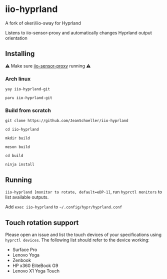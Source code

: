 # iio-hyprland
A fork of okeri/iio-sway for Hyprland

Listens to iio-sensor-proxy and automatically changes Hyprland output orientation

## Installing 

:warning: Make sure [iio-sensor-proxy](https://gitlab.freedesktop.org/hadess/iio-sensor-proxy/) running :warning:

### Arch linux

`yay iio-hyprland-git`

`paru iio-hyprland-git`

### Build from scratch

```
git clone https://github.com/JeanSchoeller/iio-hyprland

cd iio-hyprland

mkdir build

meson build

cd build

ninja install
```

## Running
`iio-hyprland [monitor to rotate, default=eDP-1]`, run `hyprctl monitors` to list available outputs.

Add `exec iio-hyprland` to `~/.config/hypr/hyprland.conf`

## Touch rotation support

Please open an issue and list the touch devices of your specifications using `hyprctl devices`. The following list should refer to the device working:

* Surface Pro
* Lenovo Yoga
* Zenbook
* HP x360 EliteBook G9
* Lenovo X1 Yoga Touch
